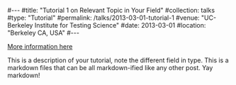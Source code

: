 #---
#title: "Tutorial 1 on Relevant Topic in Your Field"
#collection: talks
#type: "Tutorial"
#permalink: /talks/2013-03-01-tutorial-1
#venue: "UC-Berkeley Institute for Testing Science"
#date: 2013-03-01
#location: "Berkeley CA, USA"
#---

[More information here](http://exampleurl.com)

This is a description of your tutorial, note the different field in type. This is a markdown files that can be all markdown-ified like any other post. Yay markdown!
